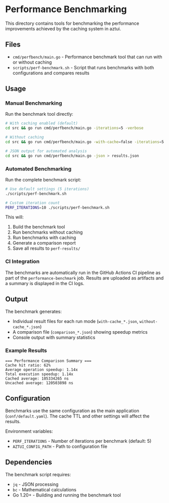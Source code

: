 # Performance Benchmarking

This directory contains tools for benchmarking the performance improvements achieved by the caching system in aztui.

## Files

- `cmd/perfbench/main.go` - Performance benchmark tool that can run with or without caching
- `scripts/perf-benchmark.sh` - Script that runs benchmarks with both configurations and compares results

## Usage

### Manual Benchmarking

Run the benchmark tool directly:

```bash
# With caching enabled (default)
cd src && go run cmd/perfbench/main.go -iterations=5 -verbose

# Without caching
cd src && go run cmd/perfbench/main.go -with-cache=false -iterations=5 -verbose

# JSON output for automated analysis
cd src && go run cmd/perfbench/main.go -json > results.json
```

### Automated Benchmarking

Run the complete benchmark script:

```bash
# Use default settings (5 iterations)
./scripts/perf-benchmark.sh

# Custom iteration count
PERF_ITERATIONS=10 ./scripts/perf-benchmark.sh
```

This will:
1. Build the benchmark tool
2. Run benchmarks without caching
3. Run benchmarks with caching
4. Generate a comparison report
5. Save all results to `perf-results/`

### CI Integration

The benchmarks are automatically run in the GitHub Actions CI pipeline as part of the `performance-benchmark` job. Results are uploaded as artifacts and a summary is displayed in the CI logs.

## Output

The benchmark generates:
- Individual result files for each run mode (`with-cache_*.json`, `without-cache_*.json`)
- A comparison file (`comparison_*.json`) showing speedup metrics
- Console output with summary statistics

### Example Results

```
=== Performance Comparison Summary ===
Cache hit ratio: 62%
Average operation speedup: 1.14x
Total execution speedup: 1.14x
Cached average: 105334265 ns
Uncached average: 120503898 ns
```

## Configuration

Benchmarks use the same configuration as the main application (`conf/default.yaml`). The cache TTL and other settings will affect the results.

Environment variables:
- `PERF_ITERATIONS` - Number of iterations per benchmark (default: 5)
- `AZTUI_CONFIG_PATH` - Path to configuration file

## Dependencies

The benchmark script requires:
- `jq` - JSON processing
- `bc` - Mathematical calculations
- Go 1.20+ - Building and running the benchmark tool